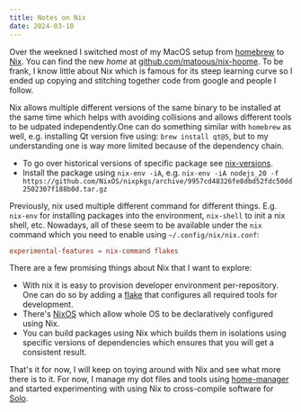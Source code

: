 ```yaml
---
title: Notes on Nix
date: 2024-03-10
---
```


Over the weekned I switched most of my MacOS setup from [homebrew](https://brew.sh/) to [Nix](https://nixos.org/). You can find the new _home_ at [github.com/matoous/nix-hoome](https://github.com/matoous/nix-home). To be frank, I know little about Nix which is famous for its steep learning curve so I ended up copying and stitching together code from google and people I follow.

Nix allows multiple different versions of the same binary to be installed at the same time which helps with avoiding collisions and allows different tools to be udpated independently.One can do something similar with `homebrew` as well, e.g. installing Qt version five using: `brew install qt@5`, but to my understanding one is way more limited because of the dependency chain.

- To go over historical versions of specific package see [nix-versions](https://lazamar.co.uk/nix-versions/?channel=nixpkgs-unstable&package=nodejs).
- Install the package using `nix-env -iA`, e.g. `nix-env -iA nodejs_20 -f https://github.com/NixOS/nixpkgs/archive/9957cd48326fe8dbd52fdc50dd2502307f188b0d.tar.gz`

Previously, nix used multiple different command for different things. E.g. `nix-env` for installing packages into the environment, `nix-shell` to init a nix shell, etc. Nowadays, all of these seem to be available under the `nix` command which you need to enable using `~/.config/nix/nix.conf`:

```conf
experimental-features = nix-command flakes
```

There are a few promising things about Nix that I want to explore:

- With nix it is easy to provision developer environment per-repository. One can do so by adding a [flake](https://nixos.wiki/wiki/Flakes) that configures all required tools for development.
- There's [NixOS](https://nixos.org/manual/nixos/stable/) which allow whole OS to be declaratively configured using Nix.
- You can build packages using Nix which builds them in isolations using specific versions of dependencies which ensures that you will get a consistent result.

That's it for now, I will keep on toying around with Nix and see what more there is to it. For now, I manage my dot files and tools using [home-manager](https://github.com/nix-community/home-manager) and started experimenting with using Nix to cross-compile software for [Solo](https://www.sumup.com/en-us/solo-card-reader/).
